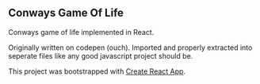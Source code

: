 ## Conways Game Of Life
Conways game of life implemented in React.

Originally written on codepen (ouch). Imported and properly extracted into seperate files like any good javascript project should be.

This project was bootstrapped with [Create React App](https://github.com/facebookincubator/create-react-app).
